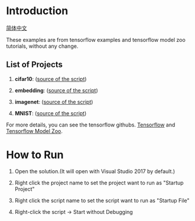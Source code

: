 # Introduction

[简体中文](/zh-hans/examples/tensorflow/README.md)

These examples are from tensorflow examples and tensorflow model zoo tutorials, without any change.

## List of Projects

1. **cifar10**: ([source of the script](https://github.com/tensorflow/models/tree/master/tutorials/image/cifar10))

2. **embedding**: ([source of the script](https://github.com/tensorflow/tensorflow/tree/master/tensorflow/examples/tutorials/word2vec))

3. **imagenet**: ([source  of the script](https://github.com/tensorflow/models/tree/master/tutorials/image/imagenet))

4. **MNIST**: ([source of the script](https://github.com/tensorflow/models/tree/master/tutorials/image/mnist))

For more details, you can see the tensorflow githubs. [Tensorflow](https://github.com/tensorflow/tensorflow) and [Tensorflow Model Zoo](https://github.com/tensorflow/models).

# How to Run

1. Open the solution.(It will open with Visual Studio 2017 by default.)

2. Right click the project name to set the project want to run as "Startup Project"

3. Right click the script name to set the script want to run as "Startup File"

4. Right-click the script -> Start without Debugging